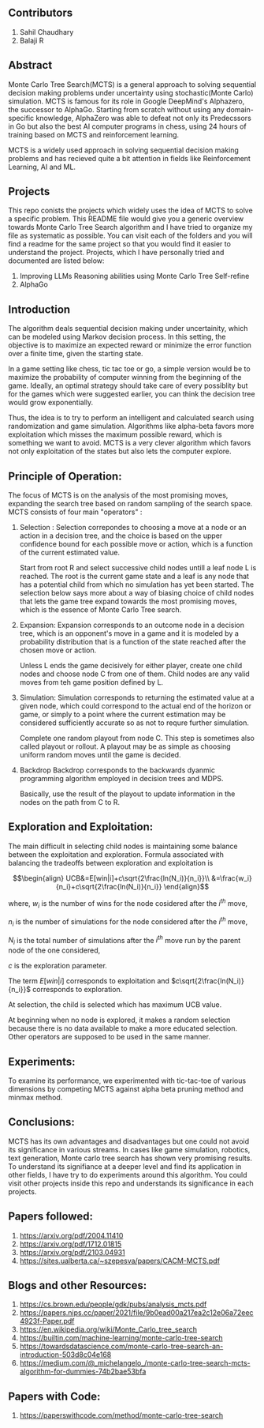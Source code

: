 ## Contributors
1. Sahil Chaudhary
2. Balaji R

## Abstract
Monte Carlo Tree Search(MCTS) is a general approach to solving sequential decision making problems under uncertainty using stochastic(Monte Carlo) simulation. MCTS is famous for its role in Google DeepMind's Alphazero, the successor to AlphaGo.
Starting from scratch without using any domain-specific knowledge, AlphaZero was able to defeat not only its Predecssors in Go but also the best AI computer programs in chess, using 24 hours of training based on MCTS and reinforcement learning. 

MCTS is a widely used approach in solving sequential decision making problems and has recieved quite a bit attention in fields like Reinforcement Learning, AI and ML. 

## Projects 
This repo conists the projects which widely uses the idea of MCTS to solve a specific problem. This README file would give you a generic overview towards Monte Carlo Tree Search algorithm and I have tried to organize my file as systematic as possible. You can visit each of the folders and you will find a readme for the same project so that you would find it easier to understand the project.
Projects, which I have personally tried and documented are listed below:
1. Improving LLMs Reasoning abilities using Monte Carlo Tree Self-refine
2. AlphaGo

## Introduction

The algorithm deals sequential decision making under uncertainity, which can be modeled using Markov decision process. In this setting, the objective is to maximize an expected reward or minimize the error function over a finite time, given the starting state.

In a game setting like chess, tic tac toe or go, a simple version would be to maximize the probability of computer winning from the beginning of the game. Ideally, an optimal strategy should take care of every possiblity but for the games which were suggested earlier, you can think the decision tree would grow exponentially.

Thus, the idea is to try to perform an intelligent and calculated search using randomization and game simulation. Algorithms like alpha-beta favors more exploitation which misses the maximum possible reward, which is something we want to avoid. MCTS is a very clever algorithm which favors not only exploitation of the states but also lets the computer explore.  

## Principle of Operation:

The focus of MCTS is on the analysis of the most promising moves, expanding the search tree based on random sampling of the search space. 
MCTS consists of four main "operators" :
1. Selection :
    Selection correpondes to choosing a move at a node or an action in a decision tree, and the choice is based on the upper confidence bound for each possible move or action, which is a function of the current estimated value.

    Start from root R and select successive child nodes untill a leaf node L is reached. The root is the current game state and a leaf is any node that has a potential child from which no simulation has yet been started. The selection below says more about a way of biasing choice of child nodes that lets the game tree expand towards the most promising moves, which is the essence of Monte Carlo Tree search.

2. Expansion: 
    Expansion corresponds to an outcome node in a decision tree, which is an opponent's move in a game and it is modeled by a probability distribution that is a function of the state reached after the chosen move or action.

    Unless L ends the game decisively for either player, create one child nodes and choose node C from one of them. Child nodes are any valid moves from teh game position defined by L.

3. Simulation:
    Simulation corresponds to returning the estimated value at a given node, which could correspond to the actual end of the horizon or game, or simply to a point where the current estimation may be considered sufficiently accurate so as not to requre further simulation.

    Complete one random playout from node C. This step is sometimes also called playout or rollout. A playout may be as simple as choosing uniform random moves until the game is decided.

4. Backdrop
    Backdrop corresponds to the backwards dyanmic programming algorithm employed in decision trees and MDPS.

    Basically, use the result of the playout to update information in the nodes on the path from C to R.

## Exploration and Exploitation:

The main difficult in selecting child nodes is maintaining some balance between the exploitation and exploration. Formula associated with balancing the tradeoffs between exploration and exploitation is 
```math
\begin{align}
    UCB&=E[win|i]+c\sqrt{2\frac{ln(N_i)}{n_i}}\\
    &=\frac{w_i}{n_i}+c\sqrt{2\frac{ln(N_i)}{n_i}}
\end{align}
```
where,
$w_i$ is the number of wins for the node cosidered after the $i^{th}$ move,

$n_i$ is the number of simulations for the node considered after the $i^{th}$ move,

$N_i$ is the total number of simulations after the $i^{th}$ move run by the parent node of the one considered,

$c$ is the exploration parameter.

The term $E[win|i]$ corresponds to exploitation and $c\sqrt{2\frac{ln(N_i)}{n_i}}$ corresponds to exploration.

At selection, the child is selected which has maximum UCB value.

At beginning when no node is explored, it makes a random selection because there is no data available to make a more educated selection. Other operators are supposed to be used in the same manner.

## Experiments: 
To examine its performance, we experimented with tic-tac-toe of various dimensions by competing MCTS against alpha beta pruning method and minmax method.


## Conclusions: 
MCTS has its own advantages and disadvantages but one could not avoid its significance in various streams. In cases like game simulation, robotics, text generation, Monte carlo tree search has shown very promising results. To understand its signifiance at a deeper level and find its application in other fields, I have try to do experiments around this algorithm. You could visit other projects inside this repo and understands its significance in each projects.

## Papers followed:
1. https://arxiv.org/pdf/2004.11410
2. https://arxiv.org/pdf/1712.01815
3. https://arxiv.org/pdf/2103.04931
4. https://sites.ualberta.ca/~szepesva/papers/CACM-MCTS.pdf

## Blogs and other Resources:
1. https://cs.brown.edu/people/gdk/pubs/analysis_mcts.pdf
2. https://papers.nips.cc/paper/2021/file/9b0ead00a217ea2c12e06a72eec4923f-Paper.pdf
3. https://en.wikipedia.org/wiki/Monte_Carlo_tree_search
4. https://builtin.com/machine-learning/monte-carlo-tree-search
5. https://towardsdatascience.com/monte-carlo-tree-search-an-introduction-503d8c04e168
6. https://medium.com/@_michelangelo_/monte-carlo-tree-search-mcts-algorithm-for-dummies-74b2bae53bfa

## Papers with Code:
1. https://paperswithcode.com/method/monte-carlo-tree-search
